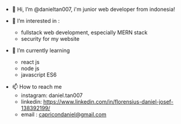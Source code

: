- 👋 Hi, I’m @danieltan007,
  i'm junior web developer from indonesia!
  
- 👀 I’m interested in :
  - fullstack web development, especially MERN stack
  - security for my website
  
- 🌱 I’m currently learning
  - react js
  - node js
  - javascript ES6
  
<!-- - 💞️ I’m looking to collaborate on ... -->
- 📫 How to reach me
  - instagram: daniel.tan007
  - linkedin: https://www.linkedin.com/in/florensius-daniel-josef-138392199/
  - email : capricondaniel@gmail.com

<!---
danieltan007/danieltan007 is a ✨ special ✨ repository because its `README.md` (this file) appears on your GitHub profile.
You can click the Preview link to take a look at your changes.
--->
